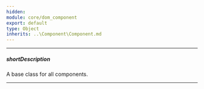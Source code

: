 ```yaml
---
hidden: 
module: core/dom_component
export: default
type: Object
inherits: ..\Component\Component.md
---
```

---
##### shortDescription
A base class for all components.

---
